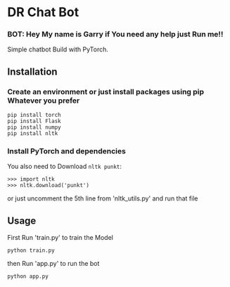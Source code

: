 # DR Chat Bot
### BOT: Hey My name is Garry if You need any help just Run me!!
 
Simple chatbot Build with PyTorch. 

## Installation

### Create an environment or just install packages using pip Whatever you prefer
```console
pip install torch
pip install Flask
pip install numpy
pip install nltk
```
### Install PyTorch and dependencies

You also need to Download `nltk punkt`:
 ```console
>>> import nltk
>>> nltk.download('punkt')
```
or just uncomment the 5th line from 'nltk_utils.py' and run that file 

## Usage
First Run 'train.py' to train the Model 
```console
python train.py
```
then Run 'app.py' to run the bot
```console
python app.py
```

